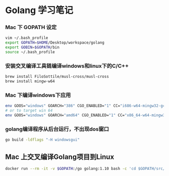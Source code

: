 # Golang 学习笔记

### Mac 下 GOPATH 设定
```sh
vim ~/.bash_profile
export GOPATH=$HOME/Desktop/workspace/golang
export GOBIN=$GOPATH/bin
source ~/.bash_profile
```

### 安装交叉编译工具链编译windows和linux下的C/C++
```sh
brew install FiloSottile/musl-cross/musl-cross  
brew install mingw-w64  
```

### Mac 下编译windows下应用
```sh
env GOOS="windows" GOARCH="386" CGO_ENABLED="1" CC="i686-w64-mingw32-gcc"   go build main.go
# or to target win 64
env GOOS="windows" GOARCH="amd64" CGO_ENABLED="1" CC="x86_64-w64-mingw32-gcc" go build main.go
```

### golang编译程序从后台运行，不出现dos窗口
```sh
go build -ldflags "-H windowsgui"
```

## Mac 上交叉编译Golang项目到Linux
```sh
docker run --rm -it -v $GOPATH:/go golang:1.10 bash -c 'cd $GOPATH/src/go-nas && go build'
```



